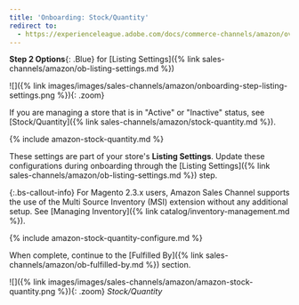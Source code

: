 ```yaml
---
title: 'Onboarding: Stock/Quantity'
redirect to:
  - https://experienceleague.adobe.com/docs/commerce-channels/amazon/overview.html
---
```



**Step 2 Options**{: .Blue} for [Listing Settings]({% link sales-channels/amazon/ob-listing-settings.md %})

![]({% link images/images/sales-channels/amazon/onboarding-step-listing-settings.png %}){: .zoom}

If you are managing a store that is in "Active" or "Inactive" status, see [Stock/Quantity]({% link sales-channels/amazon/stock-quantity.md %}).

{% include amazon-stock-quantity.md %}

These settings are part of your store's **Listing Settings**. Update these configurations during onboarding through the [Listing Settings]({% link sales-channels/amazon/ob-listing-settings.md %}) step.

{:.bs-callout-info}
For Magento 2.3.x users, Amazon Sales Channel supports the use of the Multi Source Inventory (MSI) extension without any additional setup. See [Managing Inventory]({% link catalog/inventory-management.md %}).

{% include amazon-stock-quantity-configure.md %}

When complete, continue to the [Fulfilled By]({% link sales-channels/amazon/ob-fulfilled-by.md %}) section.

![]({% link images/images/sales-channels/amazon/amazon-stock-quantity.png %}){: .zoom}
_Stock/Quantity_
